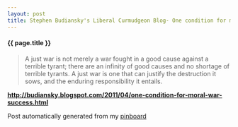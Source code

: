 ```yaml
---
layout: post
title: Stephen Budiansky's Liberal Curmudgeon Blog- One condition for moral war- success
---
```


#### {{ page.title }}

> A just war is not merely a war fought in a good cause against a terrible tyrant; there are an infinity of good causes and no shortage of terrible tyrants. A just war is one that can justify the destruction it sows, and the enduring responsibility it entails.  

<strong><a href='http://budiansky.blogspot.com/2011/04/one-condition-for-moral-war-success.html'>http://budiansky.blogspot.com/2011/04/one-condition-for-moral-war-success.html</a></strong>

Post automatically generated from my <a href="http://pinboard.in/u:ndfine">pinboard</a>
